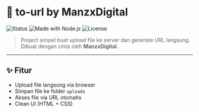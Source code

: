 # 🚀 to-url by ManzxDigital

![Status](https://img.shields.io/badge/status-active-brightgreen)
![Made with Node.js](https://img.shields.io/badge/Node.js-v18.0.0-blue)
![License](https://img.shields.io/badge/license-MIT-yellow)

> Project simpel buat upload file ke server dan generate URL langsung. Dibuat dengan cinta oleh **ManzxDigital**.

---

## ✨ Fitur

- Upload file langsung via browser
- Simpan file ke folder `uploads`
- Akses file via URL otomatis
- Clean UI (HTML + CSS)
